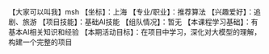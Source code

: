 【大家可以叫我】msh
【坐标】：上海
【专业/职业】：推荐算法
【兴趣爱好】：追剧、旅游
【项目技能】：基础AI技能
【组队情况】：暂无
【本课程学习基础】：有基本AI相关知识和经验
【本期活动目标】：在项目中学习，深化对大模型的理解，构建一个完整的项目